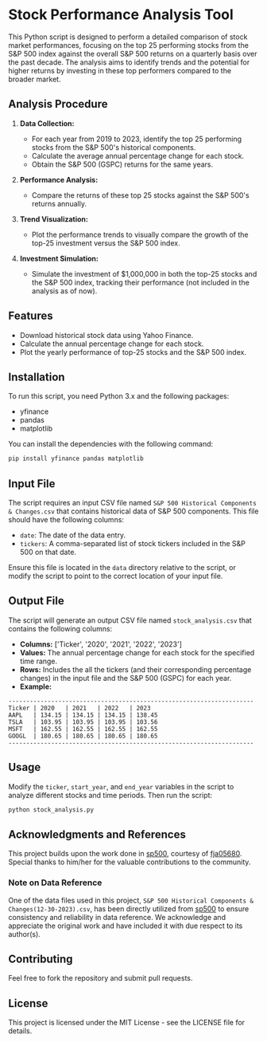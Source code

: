 
# Stock Performance Analysis Tool

This Python script is designed to perform a detailed comparison of stock market performances, focusing on the top 25 performing stocks from the S&P 500 index against the overall S&P 500 returns on a quarterly basis over the past decade. The analysis aims to identify trends and the potential for higher returns by investing in these top performers compared to the broader market.

## Analysis Procedure

1. **Data Collection:**
   - For each year from 2019 to 2023, identify the top 25 performing stocks from the S&P 500's historical components.
   - Calculate the average annual percentage change for each stock.
   - Obtain the S&P 500 (GSPC) returns for the same years.

2. **Performance Analysis:**
   - Compare the returns of these top 25 stocks against the S&P 500's returns annually.
3. **Trend Visualization:**
   - Plot the performance trends to visually compare the growth of the top-25 investment versus the S&P 500 index.

4. **Investment Simulation:**
   - Simulate the investment of $1,000,000 in both the top-25 stocks and the S&P 500 index, tracking their performance (not included in the analysis as of now).

## Features

- Download historical stock data using Yahoo Finance.
- Calculate the annual percentage change for each stock.
- Plot the yearly performance of top-25 stocks and the S&P 500 index.

## Installation

To run this script, you need Python 3.x and the following packages:
- yfinance
- pandas
- matplotlib

You can install the dependencies with the following command:

```bash
pip install yfinance pandas matplotlib
```

## Input File

The script requires an input CSV file named `S&P 500 Historical Components & Changes.csv` that contains historical data of S&P 500 components. This file should have the following columns:
- `date`: The date of the data entry.
- `tickers`: A comma-separated list of stock tickers included in the S&P 500 on that date.

Ensure this file is located in the `data` directory relative to the script, or modify the script to point to the correct location of your input file.

## Output File

The script will generate an output CSV file named `stock_analysis.csv` that contains the following columns:
- **Columns:** ['Ticker', '2020', '2021', '2022', '2023']
- **Values:** The annual percentage change for each stock for the specified time range.
- **Rows:** Includes the all the tickers (and their corresponding percentage changes) in the input file and the S&P 500 (GSPC) for each year.
- **Example:**
```
---------------------------------------------------------------------
Ticker | 2020   | 2021   | 2022   | 2023
AAPL   | 134.15 | 134.15 | 134.15 | 138.45
TSLA   | 103.95 | 103.95 | 103.95 | 103.56
MSFT   | 162.55 | 162.55 | 162.55 | 162.55       
GOOGL  | 180.65 | 180.65 | 180.65 | 180.65
---------------------------------------------------------------------
```


## Usage

Modify the `ticker`, `start_year`, and `end_year` variables in the script to analyze different stocks and time periods. Then run the script:

```bash
python stock_analysis.py
```

## Acknowledgments and References

This project builds upon the work done in [sp500](https://github.com/username/repository), courtesy of [fja05680](https://github.com/fja05680). Special thanks to him/her for the valuable contributions to the community.

### Note on Data Reference
One of the data files used in this project, `S&P 500 Historical Components & Changes(12-30-2023).csv`, has been directly utilized from [sp500](https://github.com/fja05680/sp500) to ensure consistency and reliability in data reference. We acknowledge and appreciate the original work and have included it with due respect to its author(s).



## Contributing

Feel free to fork the repository and submit pull requests.

## License

This project is licensed under the MIT License - see the LICENSE file for details.
